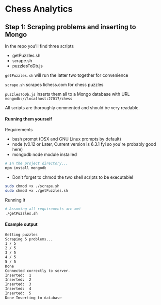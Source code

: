 # Chess Analytics

## Step 1: Scraping problems and inserting to Mongo
In the repo you'll find three scripts
- getPuzzles.sh
- scrape.sh
- puzzlesToDb.js

`getPuzzles.sh` will run the latter two together for convenience

`scrape.sh` scrapes lichess.com for chess puzzles

`puzzlesToDb.js` inserts them all to a Mongo database with URL `mongodb://localhost:27017/chess`

All scripts are thoroughly commented and should be very readable.

#### Running them yourself
Requirements
- bash prompt (OSX and GNU Linux prompts by default)
- node (v0.12 or Later, Current version is 6.3.1 fyi so you're probably good here)
- mongodb node module installed

```bash
# In the project directory...
npm install mongodb
```
- Don't forget to chmod the two shell scripts to be executable!

```bash
sudo chmod +x ./scrape.sh
sudo chmod +x ./getPuzzles.sh
```

Running It
```bash
# Assuming all requirements are met
./getPuzzles.sh
```

#### Example output
```bash
Getting puzzles
Scraping 5 problems...
1 / 5
2 / 5
3 / 5
4 / 5
5 / 5
Done
Connected correctly to server.
Inserted:  1
Inserted:  2
Inserted:  3
Inserted:  4
Inserted:  5
Done Inserting to database
```